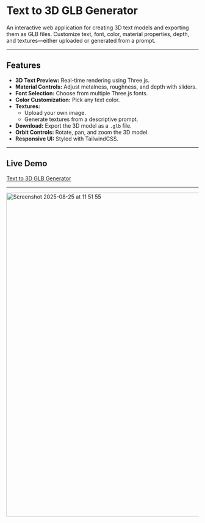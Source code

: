 # Text to 3D GLB Generator

An interactive web application for creating 3D text models and exporting them as GLB files. Customize text, font, color, material properties, depth, and textures—either uploaded or generated from a prompt.

---

## Features

- **3D Text Preview:** Real-time rendering using Three.js.
- **Material Controls:** Adjust metalness, roughness, and depth with sliders.
- **Font Selection:** Choose from multiple Three.js fonts.
- **Color Customization:** Pick any text color.
- **Textures:**
  - Upload your own image.
  - Generate textures from a descriptive prompt.
- **Download:** Export the 3D model as a `.glb` file.
- **Orbit Controls:** Rotate, pan, and zoom the 3D model.
- **Responsive UI:** Styled with TailwindCSS.

---

## Live Demo

[Text to 3D GLB Generator](https://text.jessejesse.com)

---
<img width="1512" height="848" alt="Screenshot 2025-08-25 at 11 51 55" src="https://github.com/user-attachments/assets/47698563-0c13-4190-9846-741d90456258" />

